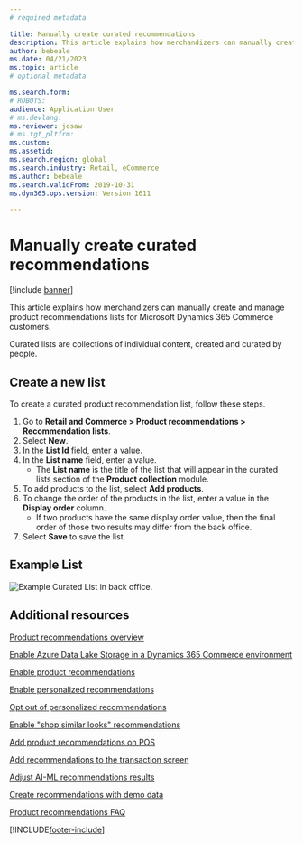 ```yaml
---
# required metadata

title: Manually create curated recommendations
description: This article explains how merchandizers can manually create and manage product lists for Microsoft Dynamics 365 Commerce customers.
author: bebeale
ms.date: 04/21/2023
ms.topic: article
# optional metadata

ms.search.form: 
# ROBOTS: 
audience: Application User
# ms.devlang: 
ms.reviewer: josaw
# ms.tgt_pltfrm: 
ms.custom: 
ms.assetid: 
ms.search.region: global
ms.search.industry: Retail, eCommerce
ms.author: bebeale
ms.search.validFrom: 2019-10-31
ms.dyn365.ops.version: Version 1611

---
```


# Manually create curated recommendations

[!include [banner](includes/banner.md)]

This article explains how merchandizers can manually create and manage product recommendations lists for Microsoft Dynamics 365 Commerce customers.

Curated lists are collections of individual content, created and curated by people.  

## Create a new list

To create a curated product recommendation list, follow these steps.

1. Go to **Retail and Commerce &gt; Product recommendations &gt; Recommendation lists**.
1. Select **New**.
1. In the **List Id** field, enter a value.
1. In the **List name** field, enter a value.
    - The **List name** is the title of the list that will appear in the curated lists section of the **Product collection** module.
1. To add products to the list, select **Add products**.
1. To change the order of the products in the list, enter a value in the **Display order** column.
    - If two products have the same display order value, then the final order of those two results may differ from the back office.
1. Select **Save** to save the list.

## Example List

![Example Curated List in back office.](./media/examplecuratedrecolist.png)

## Additional resources

[Product recommendations overview](product-recommendations.md)

[Enable Azure Data Lake Storage in a Dynamics 365 Commerce environment](enable-adls-environment.md)

[Enable product recommendations](enable-product-recommendations.md)

[Enable personalized recommendations](personalized-recommendations.md)

[Opt out of personalized recommendations](opt-out-personalization.md)

[Enable "shop similar looks" recommendations](shop-similar-looks.md)

[Add product recommendations on POS](product.md)

[Add recommendations to the transaction screen](add-recommendations-control-pos-screen.md)

[Adjust AI-ML recommendations results](modify-product-recommendation-results.md)

[Create recommendations with demo data](product-recommendations-demo-data.md)

[Product recommendations FAQ](faq-recommendations.md)


[!INCLUDE[footer-include](../includes/footer-banner.md)]
